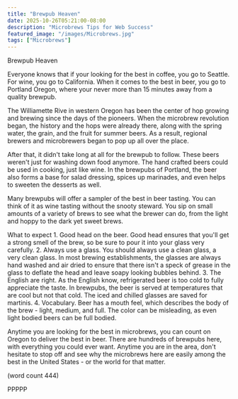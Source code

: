 ```yaml
---
title: "Brewpub Heaven"
date: 2025-10-26T05:21:00-08:00
description: "Microbrews Tips for Web Success"
featured_image: "/images/Microbrews.jpg"
tags: ["Microbrews"]
---
```


Brewpub Heaven

Everyone knows that if your looking for the best in
coffee, you go to Seattle.  For wine, you go to
California.  When it comes to the best in beer, you
go to Portland Oregon, where your never more than 
15 minutes away from a quality brewpub.

The Williamette Rive in western Oregon has been 
the center of hop growing and brewing since the
days of the pioneers.  When the microbrew revolution
began, the history and the hops were already there,
along with the spring water, the grain, and the 
fruit for summer beers.  As a result, regional 
brewers and microbrewers began to pop up all over
the place.

After that, it didn't take long at all for the 
brewpub to follow.  These beers weren't just for
washing down food anymore.  The hand crafted beers
could be used in cooking, just like wine.  In
the brewpubs of Portland, the beer also forms a
base for salad dressing, spices up marinades, and
even helps to sweeten the desserts as well.

Many brewpubs will offer a sampler of the best
in beer tasting.  You can think of it as wine tasting
without the snooty steward.  You sip on small 
amounts of a variety of brews to see what the 
brewer can do, from the light and hoppy to the
dark yet sweet brews.

What to expect
	1.  Good head on the beer.  Good head
ensures that you'll get a strong smell of the 
brew, so be sure to pour it into your glass very
carefully.
	2.  Always use a glass.  You should always
use a clean glass, a very clean glass.  In most
brewing establishments, the glasses are always hand
washed and air dried to ensure that there isn't a
speck of grease in the glass to deflate the head
and leave soapy looking bubbles behind.
	3.  The English are right.  As the English
know, refrigerated beer is too cold to fully 
appreciate the taste.  In brewpubs, the beer is
served at temperatures that are cool but not that
cold.  The iced and chilled glasses are saved for
martinis.
	4.  Vocabulary.  Beer has a mouth feel, 
which describes the body of the brew - light,
medium, and full.  The color can be misleading,
as even light bodied beers can be full bodied.

Anytime you are looking for the best in microbrews,
you can count on Oregon to deliver the best in
beer.  There are hundreds of brewpubs here, with
everything you could ever want.  Anytime you
are in the area, don't hesitate to stop off and
see why the microbrews here are easily among the
best in the United States - or the world for 
that matter.

(word count 444)

PPPPP
